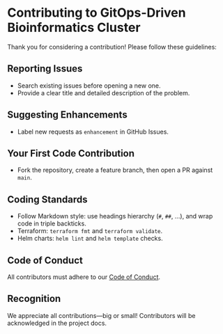 # Contributing to GitOps-Driven Bioinformatics Cluster

Thank you for considering a contribution! Please follow these guidelines:

## Reporting Issues

- Search existing issues before opening a new one.
- Provide a clear title and detailed description of the problem.

## Suggesting Enhancements

- Label new requests as `enhancement` in GitHub Issues.

## Your First Code Contribution

- Fork the repository, create a feature branch, then open a PR against `main`.

## Coding Standards

- Follow Markdown style: use headings hierarchy (`#`, `##`, ...), and wrap code in triple backticks.
- Terraform: `terraform fmt` and `terraform validate`.
- Helm charts: `helm lint` and `helm template` checks.

## Code of Conduct

All contributors must adhere to our [Code of Conduct](CODE_OF_CONDUCT.md).

## Recognition

We appreciate all contributions—big or small! Contributors will be acknowledged in the project docs.
